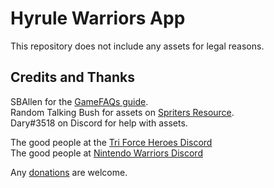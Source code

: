# Hyrule Warriors App

This repository does not include any assets for legal reasons.

## Credits and Thanks

SBAllen for the [GameFAQs guide](https://gamefaqs.gamespot.com/switch/230454-hyrule-warriors-definitive-edition/faqs/73095).  
Random Talking Bush for assets on [Spriters Resource](https://www.spriters-resource.com/nintendo_switch/hyrulewarriorsdefinitiveedition/).  
Dary#3518 on Discord for help with assets.

The good people at the [Tri Force Heroes Discord](https://discord.gg/87SaWke)  
The good people at [Nintendo Warriors Discord](https://discord.gg/BUVucmA)

Any [donations](https://www.paypal.com/donate/?token=sZMwbKt4HPAOdB8MR73znUwLG0Z-DGu0e5-hr0EVb3PzCqozsCqn-yFNrdfK6W0a-eccYIcQb6hPqEV9&fromUL=true&country.x=PT&locale.x=pt_PT) are welcome.